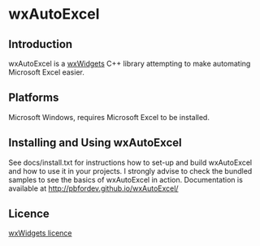 # wxAutoExcel

Introduction
---------
wxAutoExcel is a [wxWidgets](http://www.wxwidgets.org) C++ library attempting 
to make automating Microsoft Excel easier.

Platforms
---------
Microsoft Windows, requires Microsoft Excel to be installed.

Installing and Using wxAutoExcel
---------
See docs/install.txt for instructions how to set-up and build wxAutoExcel and how to
use it in your projects. I strongly advise to check the bundled samples to see 
the basics of wxAutoExcel in action.
Documentation is available at http://pbfordev.github.io/wxAutoExcel/

Licence
---------
[wxWidgets licence](https://github.com/wxWidgets/wxWidgets/blob/master/docs/licence.txt) 